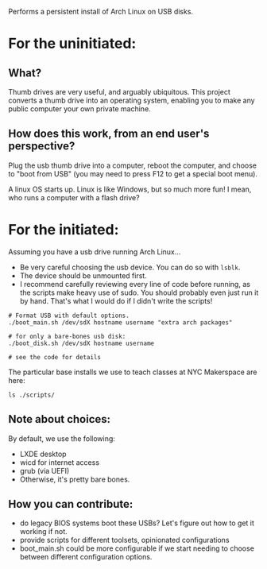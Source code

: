 Performs a persistent install of Arch Linux on USB disks.


# For the uninitiated:

## What?

Thumb drives are very useful, and arguably ubiquitous.  This project
converts a thumb drive into an operating system, enabling you to make
any public computer your own private machine.

## How does this work, from an end user's perspective?

Plug the usb thumb drive into a computer, reboot the computer, and choose
to "boot from USB" (you may need to press F12 to get a special boot menu).

A linux OS starts up.  Linux is like Windows, but so much more fun!  I
mean, who runs a computer with a flash drive?


# For the initiated:

Assuming you have a usb drive running Arch Linux...

- Be very careful choosing the usb device.  You can do so with `lsblk`.
- The device should be unmounted first.
- I recommend carefully reviewing every line of code before running, as
  the scripts make heavy use of sudo.  You should probably even just run
  it by hand.  That's what I would do if I didn't write the scripts!

```
# Format USB with default options.
./boot_main.sh /dev/sdX hostname username "extra arch packages"

# for only a bare-bones usb disk:
./boot_disk.sh /dev/sdX hostname username

# see the code for details
```

The particular base installs we use to teach classes at NYC Makerspace
are here:

```
ls ./scripts/
```

## Note about choices:

By default, we use the following:

- LXDE desktop
- wicd for internet access
- grub (via UEFI)
- Otherwise, it's pretty bare bones.

## How you can contribute:

- do legacy BIOS systems boot these USBs?  Let's figure out how to get it working if not.
- provide scripts for different toolsets, opinionated configurations
- boot_main.sh could be more configurable if we start needing to choose
  between different configuration options.
